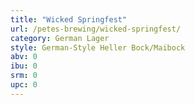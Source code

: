 ```yaml
---
title: "Wicked Springfest"
url: /petes-brewing/wicked-springfest/
category: German Lager
style: German-Style Heller Bock/Maibock
abv: 0
ibu: 0
srm: 0
upc: 0
---
```


